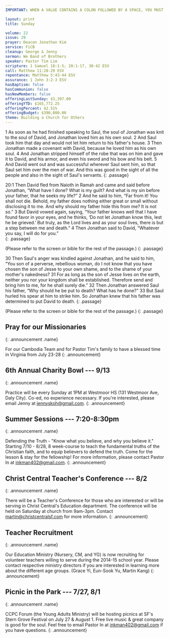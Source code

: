 ```yaml
---
IMPORTANT: WHEN A VALUE CONTAINS A COLON FOLLOWED BY A SPACE, YOU MUST USE &#58;

layout: print
title: Sunday

volume: 22
issue: 29
prayer: Deacon Jonathan Kim
service: FiCB
cleanup: George & Jenny
sermon: We Band of Brothers
speaker: Pastor Tim Lim
scripture: 1 Samuel 18:1-5; 20:1-17, 30-42 ESV
call: Matthew 11:28-29 ESV
repentance: Matthew 5:43-44 ESV
assurance: 1 John 3:2-3 ESV
hasBaptism: false
hasCommunion: false
hasNewMembers: false
offeringLastSunday: $3,397.00
offeringYTD: $165,772.25
offeringPercent: 42.51%
offeringBudget: $390,000.00
theme: Building a Church for Others
---
```


1 As soon as he had finished speaking to Saul, the soul of Jonathan was knit to the soul of David, and Jonathan loved him as his own soul. 2 And Saul took him that day and would not let him return to his father's house. 3 Then Jonathan made a covenant with David, because he loved him as his own soul. 4 And Jonathan stripped himself of the robe that was on him and gave it to David, and his armor, and even his sword and his bow and his belt. 5 And David went out and was successful wherever Saul sent him, so that Saul set him over the men of war. And this was good in the sight of all the people and also in the sight of Saul's servants.
{: .passage}

20:1 Then David fled from Naioth in Ramah and came and said before Jonathan, “What have I done? What is my guilt? And what is my sin before your father, that he seeks my life?” 2 And he said to him, “Far from it! You shall not die. Behold, my father does nothing either great or small without disclosing it to me. And why should my father hide this from me? It is not so.” 3 But David vowed again, saying, “Your father knows well that I have found favor in your eyes, and he thinks, ‘Do not let Jonathan know this, lest he be grieved.’ But truly, as the Lord lives and as your soul lives, there is but a step between me and death.” 4 Then Jonathan said to David, “Whatever you say, I will do for you.”  
{: .passage}

(Please refer to the screen or bible for the rest of the passage.)
{: .passage}

30 Then Saul's anger was kindled against Jonathan, and he said to him, “You son of a perverse, rebellious woman, do I not know that you have chosen the son of Jesse to your own shame, and to the shame of your mother's nakedness? 31 For as long as the son of Jesse lives on the earth, neither you nor your kingdom shall be established. Therefore send and bring him to me, for he shall surely die.” 32 Then Jonathan answered Saul his father, “Why should he be put to death? What has he done?” 33 But Saul hurled his spear at him to strike him. So Jonathan knew that his father was determined to put David to death. 
{: .passage}

(Please refer to the screen or bible for the rest of the passage.)
{: .passage}



## Pray for our Missionaries
{: .announcement .name}

For our Cambodia Team and for Pastor Tim's family to have a blessed time in Virginia from July 23-28 
{: .announcement}

## 6th Annual Charity Bowl --- 9/13
{: .announcement .name}

Practice will be every Sunday at 1PM at Westmoor HS (131 Westmoor Ave, Daly City). Co-ed, no experience necessary. If you're interested, please email Jenny at jennyskoh@gmail.com.
{: .announcement}

## Summer Sessions --- 7:20-8:30pm
{: .announcement .name}

Defending the Truth - "Know what you believe, and why you believe it." Starting 7/10 - 8/28, 8 week-course to teach the fundamental truths of the Christian faith, and to equip believers to defend the truth. Come for the lesson & stay for the fellowship! For more information, please contact Pastor In at inkman402@gmail.com.
{: .announcement}

## Christ Central Teacher's Conference --- 8/2
{: .announcement .name}

There will be a Teacher's Conference for those who are interested or will be serving in Christ Central's Education department. The conference will be held on Saturday at church from 9am-3pm. Contact martin@christcentralsf.com for more information.
{: .announcement}

## Teacher Recruitment
{: .announcement .name}

Our Education Ministry (Nursery, CM, and YG) is now recruiting for volunteer teachers willing to serve during the 2014-15 school year.  Please contact respective ministry directors if you are interested in learning more about the different age groups.  (Grace Yi, Eun-Sook Yu, Martin Kang)
{: .announcement}

## Picnic in the Park --- 7/27, 8/1
{: .announcement .name}

CCPC Forum (the Young Adults Ministry) will be hosting picnics at SF's Stern Grove Festival on July 27 & August 1. Free live music & great company is good for the soul. Feel free to email Pastor In at inkman402@gmail.com if you have questions.
{: .announcement}